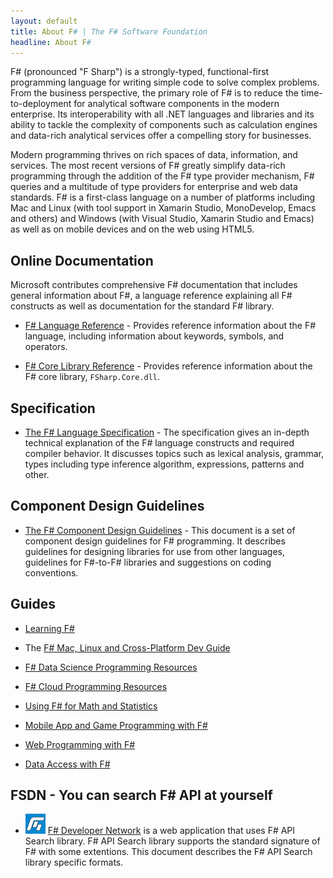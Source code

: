 ```yaml
---
layout: default
title: About F# | The F# Software Foundation
headline: About F#
---
```


F# (pronounced "F Sharp") is a strongly-typed, functional-first programming language for writing 
simple code to solve complex problems. From the business perspective, the primary 
role of F# is to reduce the time-to-deployment for analytical software components 
in the modern enterprise. Its interoperability with all .NET languages and libraries 
and its ability to tackle the complexity of components such as calculation engines 
and data-rich analytical services offer a compelling story for businesses. 

Modern programming thrives on rich spaces of data, information, and services. The 
most recent versions of F# greatly simplify data-rich programming 
through the addition of the F# type provider mechanism, F# queries 
and a multitude of type providers for enterprise and web data standards. 
F# is a first-class language on a number of platforms including
Mac and Linux (with tool support in Xamarin Studio, MonoDevelop, Emacs and others) and Windows (with
Visual Studio, Xamarin Studio and Emacs) as well as on mobile devices and on the web using HTML5.

<h2 id="documentation" class="anchor">Online Documentation</h2>

Microsoft contributes comprehensive F# documentation that includes general information 
about F#, a language reference explaining all F# constructs as well as documentation for 
the standard F# library.

 * [F# Language Reference](http://msdn.microsoft.com/en-us/library/dd233181.aspx) - 
   Provides reference information about the F# language, including information about keywords, symbols, and operators.

 * [F# Core Library Reference](http://msdn.microsoft.com/en-us/library/ee353567.aspx) - 
   Provides reference information about the F# core library, `FSharp.Core.dll`.


## Specification

 * [The F# Language Specification](/specs/language-spec) - The specification gives an in-depth 
   technical explanation of the F# language constructs and required compiler behavior. 
   It discusses topics such as lexical analysis, grammar, types including type inference 
   algorithm, expressions, patterns and other.

## Component Design Guidelines

 * [The F# Component Design Guidelines](/specs/component-design-guidelines) - This document is a set of component 
   design guidelines for F# programming. It describes guidelines for designing libraries 
   for use from other languages, guidelines for F#-to-F# libraries and suggestions on 
   coding conventions.
 
## Guides

 * [Learning F#](/about/learning.html)

 * The [F# Mac, Linux and Cross-Platform Dev Guide](/guides/mac-linux-cross-platform)

 * [F# Data Science Programming Resources](/guides/data-science)

 * [F# Cloud Programming Resources](/guides/cloud)

 * [Using F# for Math and Statistics](/guides/math-and-statistics)
 
 * [Mobile App and Game Programming with F#](/guides/apps-and-games)

 * [Web Programming with F#](/guides/web)

 * [Data Access with F#](/guides/data-access)

## FSDN - You can search F# API at yourself

 * ![logo](/images/thumbs/FSDN.png)&nbsp;[F# Developer Network](http://fsdn.azurewebsites.net/) is a web application that uses F# API Search library. F# API Search library supports the standard signature of F# with some extentions. This document describes the F# API Search library specific formats.
